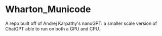 # Wharton_Municode
A repo built off of Andrej Karpathy's nanoGPT: a smaller scale version of ChatGPT able to run on both a GPU and CPU. 
